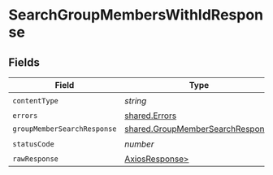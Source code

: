 # SearchGroupMembersWithIdResponse


## Fields

| Field                                                                                | Type                                                                                 | Required                                                                             | Description                                                                          |
| ------------------------------------------------------------------------------------ | ------------------------------------------------------------------------------------ | ------------------------------------------------------------------------------------ | ------------------------------------------------------------------------------------ |
| `contentType`                                                                        | *string*                                                                             | :heavy_check_mark:                                                                   | N/A                                                                                  |
| `errors`                                                                             | [shared.Errors](../../models/shared/errors.md)                                       | :heavy_minus_sign:                                                                   | Error                                                                                |
| `groupMemberSearchResponse`                                                          | [shared.GroupMemberSearchResponse](../../models/shared/groupmembersearchresponse.md) | :heavy_minus_sign:                                                                   | Success                                                                              |
| `statusCode`                                                                         | *number*                                                                             | :heavy_check_mark:                                                                   | N/A                                                                                  |
| `rawResponse`                                                                        | [AxiosResponse>](https://axios-http.com/docs/res_schema)                             | :heavy_minus_sign:                                                                   | N/A                                                                                  |